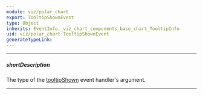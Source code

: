 ```yaml
---
module: viz/polar_chart
export: TooltipShownEvent
type: Object
inherits: EventInfo,_viz_chart_components_base_chart_TooltipInfo
uid: viz/polar_chart:TooltipShownEvent
generateTypeLink: 
---
```

---
##### shortDescription
The type of the [tooltipShown]({basewidgetpath}/Events/#tooltipShown) event handler's argument.

---
<!-- Description goes here -->